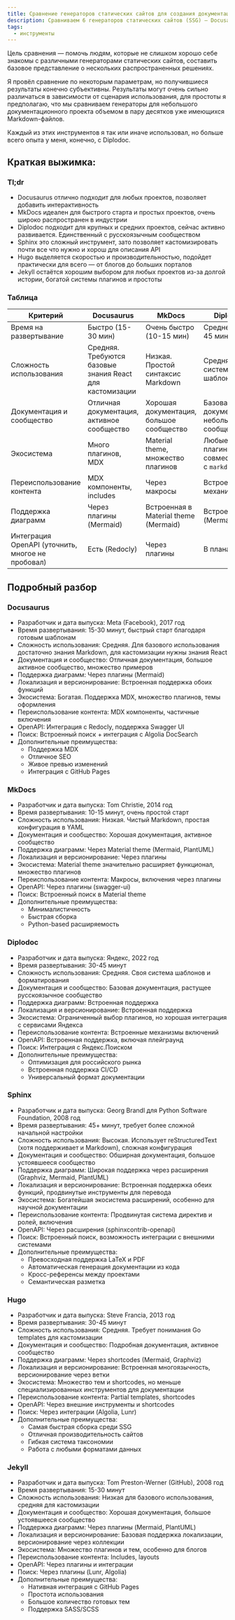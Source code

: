```yaml
---
title: Сравнение генераторов статических сайтов для создания документации
description: Сравниваем 6 генераторов статических сайтов (SSG) — Docusaurus, MkDocs, Diplodoc, Sphinx, Hugo и Jekyll.
tags:
  - инструменты
---
```


Цель сравнения — помочь людям, которые не слишком хорошо себе знакомы с различными генераторами статических сайтов, составить базовое представление о нескольких распространенных решениях.

Я провёл сравнение по некоторым параметрам, но получившиеся результаты конечно субъективны. Результаты могут очень сильно различаться в зависимости от сценария использования, для простоты я предполагаю, что мы сравниваем генераторы для небольшого документационного проекта объемом в пару десятков уже имеющихся Markdown-файлов.

Каждый из этих инструментов я так или иначе использовал, но больше всего опыта у меня, конечно, с Diplodoc.

## Краткая выжимка:

### Tl;dr

- Docusaurus отлично подходит для любых проектов, позволяет добавить интерактивность
- MkDocs идеален для быстрого старта и простых проектов, очень широко распространен в индустрии
- Diplodoc подходит для крупных и средних проектов, сейчас активно развивается. Единственный с русскоязычным сообществом
- Sphinx это сложный инструмент, зато позволяет кастомизировать почти все что нужно и хорош для описания API
- Hugo выделяется скоростью и производительностью, подойдет практически для всего — от блогов до больших порталов
- Jekyll остаётся хорошим выбором для любых проектов из-за долгой истории, богатой системы плагинов и простоты

### Таблица

| Критерий | Docusaurus | MkDocs | Diplodoc | Sphinx | Hugo | Jekyll |
|----------|------------|---------|-----------|---------|------|--------|
| Время на развертывание | Быстро (15-30 мин) | Очень быстро (10-15 мин) | Средне (30-45 мин) | Долго (45+ мин) | Средне (30-45 мин) | Быстро (15-30 мин) |
| Сложность использования | Средняя. Требуются базовые знания React для кастомизации | Низкая. Простой синтаксис Markdown | Средняя. Своя система шаблонов | Высокая. Сложная конфигурация | Средняя. Своя система шаблонов | Низкая. Простой синтаксис |
| Документация и сообщество | Отличная документация, активное сообщество | Хорошая документация, большое сообщество | Базовая документация, небольшое сообщество | Подробная документация, большое сообщество | Отличная документация, активное сообщество | Хорошая документация, большое сообщество |
| Экосистема | Много плагинов, MDX | Material theme, множество плагинов | Любые плагины, совместимые с `markdown-it` | Богатая экосистема расширений | TBD | Большой выбор плагинов |
| Переиспользование контента | MDX компоненты, includes | Через макросы | Встроенные механизмы | Директивы | Shortcodes, partial | Includes |
| Поддержка диаграмм | Через плагины (Mermaid) | Встроенная в Material theme (Mermaid) | Встроенная (Mermaid) | Через расширения | Встроенная, продвинутая | Через плагины |
| Интеграция OpenAPI  (уточнить, многое не пробовал) | Есть (Redocly) | Через плагины | В планах | Через расширения | Через внешние инструменты | Через плагины |

## Подробный разбор

### Docusaurus

- Разработчик и дата выпуска: Meta (Facebook), 2017 год
- Время развертывания: 15-30 минут, быстрый старт благодаря готовым шаблонам
- Сложность использования: Средняя. Для базового использования достаточно знания Markdown, для кастомизации нужны знания React
- Документация и сообщество: Отличная документация, большое активное сообщество, множество примеров
- Поддержка диаграмм: Через плагины (Mermaid)
- Локализация и версионирование: Встроенная поддержка обоих функций
- Экосистема: Богатая. Поддержка MDX, множество плагинов, темы оформления
- Переиспользование контента: MDX компоненты, частичные включения
- OpenAPI: Интеграция с Redocly, поддержка Swagger UI
- Поиск: Встроенный поиск + интеграция с Algolia DocSearch
- Дополнительные преимущества: 
  - Поддержка MDX
  - Отличное SEO
  - Живое превью изменений
  - Интеграция с GitHub Pages

### MkDocs
- Разработчик и дата выпуска: Tom Christie, 2014 год
- Время развертывания: 10-15 минут, очень простой старт
- Сложность использования: Низкая. Чистый Markdown, простая конфигурация в YAML
- Документация и сообщество: Хорошая документация, активное сообщество
- Поддержка диаграмм: Через Material theme (Mermaid, PlantUML)
- Локализация и версионирование: Через плагины
- Экосистема: Material theme значительно расширяет функционал, множество плагинов
- Переиспользование контента: Макросы, включения через плагины
- OpenAPI: Через плагины (swagger-ui)
- Поиск: Встроенный поиск в Material theme
- Дополнительные преимущества:
  - Минималистичность
  - Быстрая сборка
  - Python-based расширяемость

### Diplodoc
- Разработчик и дата выпуска: Яндекс, 2022 год
- Время развертывания: 30-45 минут
- Сложность использования: Средняя. Своя система шаблонов и форматирования
- Документация и сообщество: Базовая документация, растущее русскоязычное сообщество
- Поддержка диаграмм: Встроенная поддержка
- Локализация и версионирование: Встроенная поддержка
- Экосистема: Ограниченный выбор плагинов, но хорошая интеграция с сервисами Яндекса
- Переиспользование контента: Встроенные механизмы включений
- OpenAPI: Встроенная поддержка, включая плейграунд
- Поиск: Интеграция с Яндекс.Поиском
- Дополнительные преимущества:
  - Оптимизация для российского рынка
  - Встроенная поддержка CI/CD
  - Универсальный формат документации

### Sphinx
- Разработчик и дата выпуска: Georg Brandl для Python Software Foundation, 2008 год
- Время развертывания: 45+ минут, требует более сложной начальной настройки
- Сложность использования: Высокая. Использует reStructuredText (хотя поддерживает и Markdown), сложная конфигурация
- Документация и сообщество: Обширная документация, большое устоявшееся сообщество
- Поддержка диаграмм: Широкая поддержка через расширения (Graphviz, Mermaid, PlantUML)
- Локализация и версионирование: Встроенная поддержка обеих функций, продвинутые инструменты для перевода
- Экосистема: Богатейшая экосистема расширений, особенно для научной документации
- Переиспользование контента: Продвинутая система директив и ролей, включения
- OpenAPI: Через расширения (sphinxcontrib-openapi)
- Поиск: Встроенный поиск, возможность интеграции с внешними системами
- Дополнительные преимущества:
  - Превосходная поддержка LaTeX и PDF
  - Автоматическая генерация документации из кода
  - Кросс-референсы между проектами
  - Семантическая разметка

### Hugo
- Разработчик и дата выпуска: Steve Francia, 2013 год
- Время развертывания: 30-45 минут
- Сложность использования: Средняя. Требует понимания Go templates для кастомизации
- Документация и сообщество: Подробная документация, активное сообщество
- Поддержка диаграмм: Через shortcodes (Mermaid, Graphviz)
- Локализация и версионирование: Встроенная многоязычность, версионирование через ветки
- Экосистема: Множество тем и shortcodes, но меньше специализированных инструментов для документации
- Переиспользование контента: Partial templates, shortcodes
- OpenAPI: Через внешние инструменты и shortcodes
- Поиск: Через интеграции (Algolia, Lunr)
- Дополнительные преимущества:
  - Самая быстрая сборка среди SSG
  - Отличная производительность сайтов
  - Гибкая система таксономии
  - Работа с любыми форматами данных

### Jekyll
- Разработчик и дата выпуска: Tom Preston-Werner (GitHub), 2008 год
- Время развертывания: 15-30 минут
- Сложность использования: Низкая для базового использования, средняя для кастомизации
- Документация и сообщество: Хорошая документация, большое устоявшееся сообщество
- Поддержка диаграмм: Через плагины (Mermaid, PlantUML)
- Локализация и версионирование: Базовая поддержка локализации, версионирование через коллекции
- Экосистема: Множество плагинов и тем, особенно для блогов
- Переиспользование контента: Includes, layouts
- OpenAPI: Через плагины и интеграции
- Поиск: Через плагины (Lunr, Algolia)
- Дополнительные преимущества:
  - Нативная интеграция с GitHub Pages
  - Простота использования
  - Большое количество готовых тем
  - Поддержка SASS/SCSS
